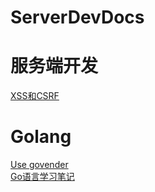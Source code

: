 # ServerDevDocs

# 服务端开发
[XSS和CSRF](Server/1_xss_csrf.md)

# Golang
[Use govender](Golang/1_govendor.md) <br />
[Go语言学习笔记](Golang/2_Go语言学习笔记.md) <br />



